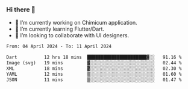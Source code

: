 ### Hi there 👋

<!--
**devcat37/devcat37** is a ✨ _special_ ✨ repository because its `README.md` (this file) appears on your GitHub profile.-->


- 🔭 I’m currently working on Chimicum application.
- 🌱 I’m currently learning Flutter/Dart.
- 👯 I’m looking to collaborate with UI designers.
<!-- - 🤔 I’m looking for help with ... -->

<!--START_SECTION:waka-->

```txt
From: 04 April 2024 - To: 11 April 2024

Dart          12 hrs 18 mins  ██████████████████████▓░░   91.16 %
Image (svg)   19 mins         ▓░░░░░░░░░░░░░░░░░░░░░░░░   02.44 %
XML           18 mins         ▓░░░░░░░░░░░░░░░░░░░░░░░░   02.30 %
YAML          12 mins         ▒░░░░░░░░░░░░░░░░░░░░░░░░   01.60 %
JSON          11 mins         ▒░░░░░░░░░░░░░░░░░░░░░░░░   01.47 %
```

<!--END_SECTION:waka-->
